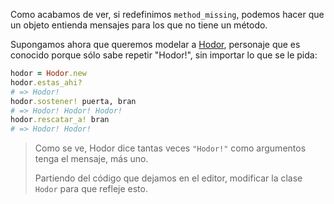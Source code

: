 Como acabamos de ver, si redefinimos `method_missing`, podemos hacer que un objeto entienda mensajes para los que no tiene un método. 

Supongamos ahora que queremos modelar a [Hodor](https://es.wikipedia.org/wiki/Anexo:Personajes_de_Canci%C3%B3n_de_hielo_y_fuego#Hodor), personaje que es conocido porque sólo sabe repetir "Hodor!", sin importar lo que se le pida:

```ruby
hodor = Hodor.new
hodor.estas_ahi?
# => Hodor!
hodor.sostener! puerta, bran
# => Hodor! Hodor! Hodor!
hodor.rescatar_a! bran
# => Hodor! Hodor!
```

> Como se ve, Hodor dice tantas veces `"Hodor!"` como argumentos tenga el mensaje, más uno.
> 
> Partiendo del código que dejamos en el editor, modificar la clase `Hodor` para que refleje esto.

